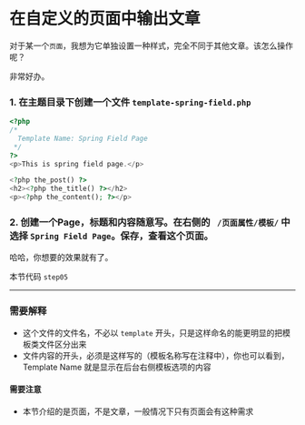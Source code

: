 # 在自定义的页面中输出文章

对于某一个`页面`，我想为它单独设置一种样式，完全不同于其他文章。该怎么操作呢？

非常好办。

### 1. 在主题目录下创建一个文件 `template-spring-field.php`
```php
<?php
/*
  Template Name: Spring Field Page
 */
?>
<p>This is spring field page.</p>

<?php the_post() ?>
<h2><?php the_title() ?></h2>
<p><?php the_content(); ?></p>
```

### 2. 创建一个Page，标题和内容随意写。在右侧的 ` /页面属性/模板/` 中选择 `Spring Field Page`。保存，查看这个页面。


哈哈，你想要的效果就有了。

本节代码 `step05`

---

### 需要解释
- 这个文件的文件名，不必以 `template` 开头，只是这样命名的能更明显的把模板类文件区分出来
- 文件内容的开头，必须是这样写的（模板名称写在注释中），你也可以看到，Template Name 就是显示在后台右侧模板选项的内容


#### 需要注意

- 本节介绍的是页面，不是文章，一般情况下只有页面会有这种需求
